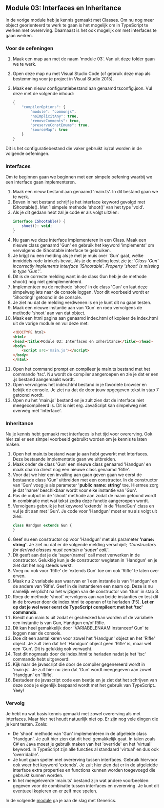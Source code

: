 ## Module 03: Interfaces en Inheritance

In de vorige module heb je kennis gemaakt met Classes. Om nu nog meer object georienteerd te werk te gaan is het mogelijk om in TypeScript te werken met overerving. Daarnaast is het ook mogelijk om met interfaces te gaan werken.

### Voor de oefeningen
1. Maak een map aan met de naam 'module 03'. Van uit deze folder gaan we te werk.
2. Open deze map nu met Visual Studio Code (of gebruik deze map als bestemming voor je project in Visual Studio 2015).
3. Maak een nieuw configuratiebestand aan genaamd tsconfig.json. Vul deze met de volgende inhoud:

    ```javascript
    {
        "compilerOptions": {
            "module": "commonjs",
            "noImplicitAny": true,
            "removeComments": true,
            "preserveConstEnums": true,
            "sourceMap": true
        }
    }
    ```
Dit is het configuratiebestand die vaker gebruikt is/zal worden in de volgende oefeningen.

### Interfaces 
Om te beginnen gaan we beginnen met een simpele oefening waarbij we een interface gaan implementeren.

1. Maak een nieuw bestand aan genaamd 'main.ts'. In dit bestand gaan we te werk.
2. Boven in het bestand schrijf je het interface keyword gevolgd met IShootable(). Met 1 simpele methode 'shoot()' van het type 'void'. 
3. Als je dit gedaan hebt zal je code er als volgt uitzien:
    ```javascript
    interface IShootable() {
        shoot(): void;   
    }
    ```
4. Nu gaan we deze interface implementeren in een Class. Maak een nieuwe class genaamd 'Gun' en gebruik het keyword 'implements' om vervolgens de IShootable interface te gebruiken.
5. Je krijgt nu een melding als je met je muis over 'Gun' gaat, welke inmiddels rode krinkels bevat. Als je de melding leest zie je; *'Class 'Gun' incorrectly implements interface 'IShootable'. Property 'shoot' is missing in type 'Gun'.'*.
6. Dit is de correcte melding want in de class Gun heb je de methode shoot() nog niet geimplementeerd.
7. Implementeer nu de methode 'shoot' in de class 'Gun' en laat deze simpelweg iets naar de console loggen. Voor dit voorbeeld wordt er 'Shooting!' getoond in de console.
8. Je ziet nu dat de melding verdwenen is en je kunt dit nu gaan testen.
9. Maak een nieuwe instantie aan van 'Gun' en roep vervolgens de methode 'shoot' aan van dat object.
10. Maak een html pagina aan genaamd index.html of kopieer de index.html uit de vorige module en vul deze met:
    ```html
    <!DOCTYPE html>
    <html>
    <head><title>Module 03: Interfaces en Inheritance</title></head>
    <body>
        <script src='main.js'></script>
    </body>
    </html>
    ```
11. Open het command prompt en compileer je main.ts bestand met het commando 'tsc'. Nu wordt de compiler aangeroepen en zie je dat er een .js bestand aangemaakt wordt. 
12. Open vervolgens het index.html bestand in je favoriete browser en bekijk de console. Je ziet nu dat de door jouw opgegeven tekst in stap 7 getoond wordt.
13. Open nu het 'main.js' bestand en je zult zien dat de interface niet meegecompileerd is. Dit is niet erg. JavaScript kan simpelweg niet overweg met 'interface'.

### Inheritance
Nu je kennis hebt gemaakt met interfaces is het tijd voor overerving. Ook hier zal er een simpel voorbeeld gebruikt worden om je kennis te laten maken. 

1. Open het main.ts bestand waar je aan hebt gewerkt met Interfaces. Deze bestaande implementatie gaan we uitbreiden.
2. Maak onder de class 'Gun' een nieuwe class genaamd 'Handgun' en maak daarna direct nog een nieuwe class genaamd 'Rifle'. 
3. Voor dat we hier een invulling aan gaan geven gaan we eerst de bestaande class 'Gun' uitbreiden met een constructor. In de constructor van 'Gun' voeg je als parameter **'public name: string'** toe. Hiermee zorg je dat 'name' beschikbaar wordt voor elke instantie van 'Gun'.
4. Pas de output in de 'shoot' methode aan zodat de naam getoond wordt in combinatie met wat tekst zodra deze functie aangeroepen wordt.
5. Vervolgens gebruik je het keyword 'extends' in de 'HandGun' class en vul je dit aan met 'Gun'. Je code voor 'Handgun' moet er nu als volgt uit zien:
    ```javascript
    class Handgun extends Gun {
    }
    ```
6. Geef nu een constructor op voor 'Handgun' met als parameter **'name: string'**. Je ziet nu dat er de volgende melding verschijnt; *'Constructors for derived classes must contain a 'super' call.'*.
7. Dit geeft aan dat je de 'super(name)' call moet verwerken in de constructor. Gelukkig kun je de constructor weglaten in 'Handgun' en je ziet dat het nog steeds werkt.
8. Voeg nu ook voor 'Rifle' de 'extends Gun' toe om ook 'Rifle' te laten over erven.
9. Maak nu 2 variabele aan waarvan er 1 een instantie is van 'Handgun' en de andere van 'Rifle'. Geef in de instantieren een naam op. Deze is nu namelijk verplicht na het wijzigen van de constructor van 'Gun' in stap 3.
10. Roep de methode 'shoot' vervolgens aan van beide instanties en test dit in de browser door de index.html te openen of te herladen (F5). **Let er op dat je wel weer eerst de TypeScript compileert met het 'tsc' commando**.
11. Breidt nun main.ts uit zodat er gechecked kan worden of de variabele een instantie is van Gun, Handgun en/of Rifle.
12. Dit kan heel gemakkelijk door 'VARIABELENAAM instanceof Gun' te loggen naar de console.
13. Doe dit een aantal keren voor zowel het 'Handgun' object en het 'Rifle' object. Je zult zien dat het 'Handgun' object geen 'Rifle' is, maar wel een 'Gun'. Dit is gelukkig ook verwacht.
14. Test dit nogmaals door de index.html te herladen nadat je het 'tsc' commando hebt uitgevoerd.
15. Kijk naar de javascript die door de compiler gegenereerd wordt in 'main.js'. Je zult hier nu zien dat 'Gun' wordt meegegeven aan zowel 'Handgun' en 'Rifle'.
16. Bestudeer de javascript code een beetje en je ziet dat het schrijven van deze code je eigenlijk bespaard wordt met het gebruik van TypeScript.. Yeey!

### Vervolg
Je hebt nu wat basis kennis gemaakt met zowel overerving als met interfaces. Maar hier het houdt natuurlijk niet op. Er zijn nog vele dingen die je kunt testen. Zoals:
- De 'shoot' methode van 'Gun' implementeren in de afgeleide class 'Handgun'. Je zult hier zien dat dit heel gemakkelijk gaat. In talen zoals C# en Java moest je gebruik maken van het 'override' en het 'virtual' keyword. In TypeScript zijn alle functies al standaard 'virtual' en dus ook 'overridable'.
- Je kunt gaan spelen met overerving tussen interfaces. Gebruik hiervoor ook weer het keyword 'extends'. Je zult hier zien dat er in de afgeleidde interface extra properties en functions kunnen worden toegevoegd die gebruikt kunnen worden.
- In het meegeleverde 'main.ts' bestand zijn wat andere voorbeelden gegeven voor de combinatie tussen interfaces en overerving. Je kunt dit eventueel kopieren en er zelf mee spelen.

In de volgende [module](https://github.com/lmeijdam/typescript-start/tree/master/04) ga je aan de slag met Generics. 